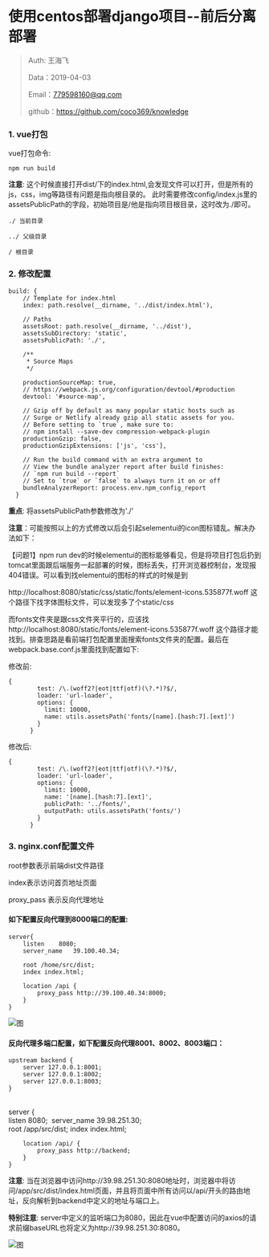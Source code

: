 
# 使用centos部署django项目--前后分离部署

>Auth: 王海飞
>
>Data：2019-04-03
>
>Email：779598160@qq.com
>
>github：https://github.com/coco369/knowledge


### 1. vue打包

vue打包命令:

	npm run build

<b>注意</b>: 这个时候直接打开dist/下的index.html,会发现文件可以打开，但是所有的js，css，img等路径有问题是指向根目录的。
此时需要修改config/index.js里的assetsPublicPath的字段，初始项目是/他是指向项目根目录，这时改为./即可。

	./ 当前目录
	
	../ 父级目录
	
	/ 根目录


### 2. 修改配置


	build: {
	    // Template for index.html
	    index: path.resolve(__dirname, '../dist/index.html'),
	
	    // Paths
	    assetsRoot: path.resolve(__dirname, '../dist'),
	    assetsSubDirectory: 'static',
	    assetsPublicPath: './',
	
	    /**
	     * Source Maps
	     */
	
	    productionSourceMap: true,
	    // https://webpack.js.org/configuration/devtool/#production
	    devtool: '#source-map',
	
	    // Gzip off by default as many popular static hosts such as
	    // Surge or Netlify already gzip all static assets for you.
	    // Before setting to `true`, make sure to:
	    // npm install --save-dev compression-webpack-plugin
	    productionGzip: false,
	    productionGzipExtensions: ['js', 'css'],
	
	    // Run the build command with an extra argument to
	    // View the bundle analyzer report after build finishes:
	    // `npm run build --report`
	    // Set to `true` or `false` to always turn it on or off
	    bundleAnalyzerReport: process.env.npm_config_report
	  }

<b>重点</b>: 将assetsPublicPath参数修改为'./'



**注意**：可能按照以上的方式修改以后会引起selementui的icon图标错乱。解决办法如下：

【问题1】npm run dev的时候elementui的图标能够看见，但是将项目打包后扔到tomcat里面跟后端服务一起部署的时候，图标丢失，打开浏览器控制台，发现报404错误。可以看到找elementui的图标的样式的时候是到

http://localhost:8080/static/css/static/fonts/element-icons.535877f.woff 这个路径下找字体图标文件，可以发现多了个static/css

而fonts文件夹是跟css文件夹平行的，应该找http://localhost:8080/static/fonts/element-icons.535877f.woff 这个路径才能找到。排查思路是看前端打包配置里面搜索fonts文件夹的配置。最后在webpack.base.conf.js里面找到配置如下:

修改前:
```
{
        test: /\.(woff2?|eot|ttf|otf)(\?.*)?$/,
        loader: 'url-loader',
        options: {
          limit: 10000,
          name: utils.assetsPath('fonts/[name].[hash:7].[ext]')
        }
      }
```
修改后: 
```
{
        test: /\.(woff2?|eot|ttf|otf)(\?.*)?$/,
        loader: 'url-loader',
        options: {
          limit: 10000,
          name: '[name].[hash:7].[ext]',
          publicPath: '../fonts/',
          outputPath: utils.assetsPath('fonts/')
        }
      }
```


### 3. nginx.conf配置文件

root参数表示前端dist文件路径

index表示访问首页地址页面

proxy_pass 表示反向代理地址

#### 如下配置反向代理到8000端口的配置:

	server{
	    listen    8080;
	    server_name   39.100.40.34;
	
	    root /home/src/dist;
	    index index.html;
	
	    location /api {
	        proxy_pass http://39.100.40.34:8000;
	    }
	}

![图](../images/vue_bushu1.png)

#### 反向代理多端口配置，如下配置反向代理8001、8002、8003端口：

	upstream backend {
	    server 127.0.0.1:8001;
	    server 127.0.0.1:8002;
	    server 127.0.0.1:8003;
	}


​	
​	server {
​	
​	    listen  8080;
​	    server_name 39.98.251.30;
​	
	    root /app/src/dist;
	    index index.html;
	
	    location /api/ {
	        proxy_pass http://backend;
	    }
	}

<b>注意</b>: 当在浏览器中访问http://39.98.251.30:8080地址时，浏览器中将访问/app/src/dist/index.html页面，并且将页面中所有访问以/api/开头的路由地址，反向解析到backend中定义的地址与端口上。

<b>特别注意</b>: server中定义的监听端口为8080，因此在vue中配置访问的axios的请求前缀baseURL也将定义为http://39.98.251.30:8080。

![图](../images/vue_bushu2.png)
